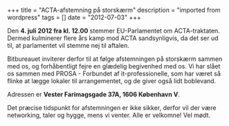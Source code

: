 +++
title = "ACTA-afstemning på storskærm"
description = "imported from wordpress"
tags = []
date = "2012-07-03"
+++

<!--[![](https://bitbureauet.dk/wp-
content/uploads/2012/07/euparl-1024x683.jpg)](https://bitbureauet.dk/wp-
content/uploads/2012/07/euparl.jpg)-->

Den **4\. juli 2012 fra kl. 12.00** stemmer EU-Parlamentet om ACTA-traktaten. Dermed kulminerer flere års kamp mod ACTA sandsynligvis, da det ser ud til, at parlamentet vil stemme nej til aftalen.

Bitbureauet inviterer derfor til at følge afstemningen på storskærm sammen med os, og forhåbentligt fejre en glædelig begivenhed med os. Vi har slået os sammen med PROSA - Forbundet af it-professionelle, som har været så flinke at lægge lokaler til arrangementet, og de giver også lidt boblevand.

Adressen er **Vester Farimagsgade 37A, 1606 København V**.

Det præcise tidspunkt for afstemningen er ikke sikker, derfor vil der være networking, taler og hygge, mens vi venter. Alle er velkomne! Vel mødt.

